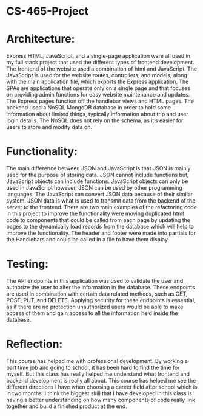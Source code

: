 # CS-465-Project

# Architecture:
Express HTML, JavaScript, and a single-page application were all used in my full stack project that used the different types of frontend development. The frontend of the website used a combination of html and JavaScript. The JavaScript is used for the website routes, controllers, and models, along with the main application file, which exports the Express application. The SPAs are applications that operate only on a single page and that focuses on providing admin functions for easy website maintenance and updates. The Express pages function off the handlebar views and HTML pages. The backend used a NoSQL MongoDB database in order to hold some information about limited things, typically information about trip and user login details. The NoSQL does not rely on the schema, as it’s easier for users to store and modify data on.

# Functionality:
The main difference between JSON and JavaScript is that JSON is mainly used for the purpose of storing data. JSON cannot include functions but, JavaScript objects can include functions. JavaScript objects can only be used in JavaScript however, JSON can be used by other programming languages. The JavaScript can convert JSON data because of their similar system. JSON data is what is used to transmit data from the backend of the server to the frontend. There are two main examples of the refactoring code in this project to improve the functionality were moving duplicated html code to components that could be called from each page by updating the pages to the dynamically load records from the database which will help to improve the functionality. The header and footer were made into partials for the Handlebars and could be called in a file to have them display.

# Testing:
The API endpoints in this application was used to validate the user and authorize the user to alter the information in the database. These endpoints are used in combination with certain data related methods, such as GET, POST, PUT, and DELETE. Applying security for these endpoints is essential, as if there are no protection unauthorized users would be able to make access of them and gain access to all the information held inside the database.

# Reflection:
This course has helped me with professional development. By working a part time job and going to school, it has been hard to find the time for myself. But this class has really helped me understand what frontend and backend development is really all about. This course has helped me see the different directions I have when choosing a career field after school which is in two months. I think the biggest skill that I have developed in this class is having a better understanding on how many components of code really link together and build a finished product at the end.
